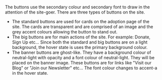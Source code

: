 The buttons use the secondary colour and secondary font to draw in the attention of the site-goer. There are three types of buttons on the site.

- The standard buttons are used for cards on the adoption page of the site. The cards are transparent and are comprised of an image and the grey accent colours allowing the button to stand out.
- The big buttons are for main actions of the site. For example: Donate, Sign Up etc... Since both the standard and big buttons are on a light background, the hover state is uses the primary background colour.
- The banner buttons are ghost-like. They have a background colour of neutral-light with opacity and a font colour of neutral-light. They will be placed on the banner image. These buttons are for links like "Visit our Blog" or "Join our Newsletter" etc... The font colour changes to accent-a in the hover state.
